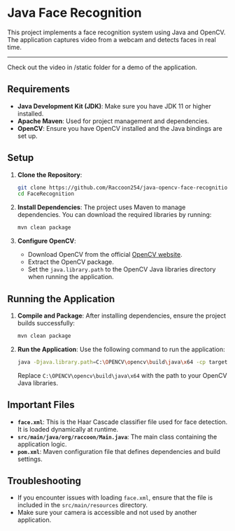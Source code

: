 # Java Face Recognition

This project implements a face recognition system using Java and OpenCV. The application captures video from a webcam and detects faces in real time.

----
Check out the video in /static folder for a demo of the application.

## Requirements

- **Java Development Kit (JDK)**: Make sure you have JDK 11 or higher installed.
- **Apache Maven**: Used for project management and dependencies.
- **OpenCV**: Ensure you have OpenCV installed and the Java bindings are set up.

## Setup

1. **Clone the Repository**:
   ```bash
   git clone https://github.com/Raccoon254/java-opencv-face-recognition-authentication.git FaceRecognition
   cd FaceRecognition
   ```

2. **Install Dependencies**:
   The project uses Maven to manage dependencies. You can download the required libraries by running:
   ```bash
   mvn clean package
   ```

3. **Configure OpenCV**:
    - Download OpenCV from the official [OpenCV website](https://opencv.org/releases/).
    - Extract the OpenCV package.
    - Set the `java.library.path` to the OpenCV Java libraries directory when running the application.

## Running the Application

1. **Compile and Package**:
   After installing dependencies, ensure the project builds successfully:
   ```bash
   mvn clean package
   ```

2. **Run the Application**:
   Use the following command to run the application:
   ```bash
   java -Djava.library.path=C:\OPENCV\opencv\build\java\x64 -cp target/JavaFaceRecognition-1.0-SNAPSHOT-shaded.jar org.raccoon.Main
   ```

   Replace `C:\OPENCV\opencv\build\java\x64` with the path to your OpenCV Java libraries.

## Important Files

- **`face.xml`**: This is the Haar Cascade classifier file used for face detection. It is loaded dynamically at runtime.
- **`src/main/java/org/raccoon/Main.java`**: The main class containing the application logic.
- **`pom.xml`**: Maven configuration file that defines dependencies and build settings.

## Troubleshooting

- If you encounter issues with loading `face.xml`, ensure that the file is included in the `src/main/resources` directory.
- Make sure your camera is accessible and not used by another application.